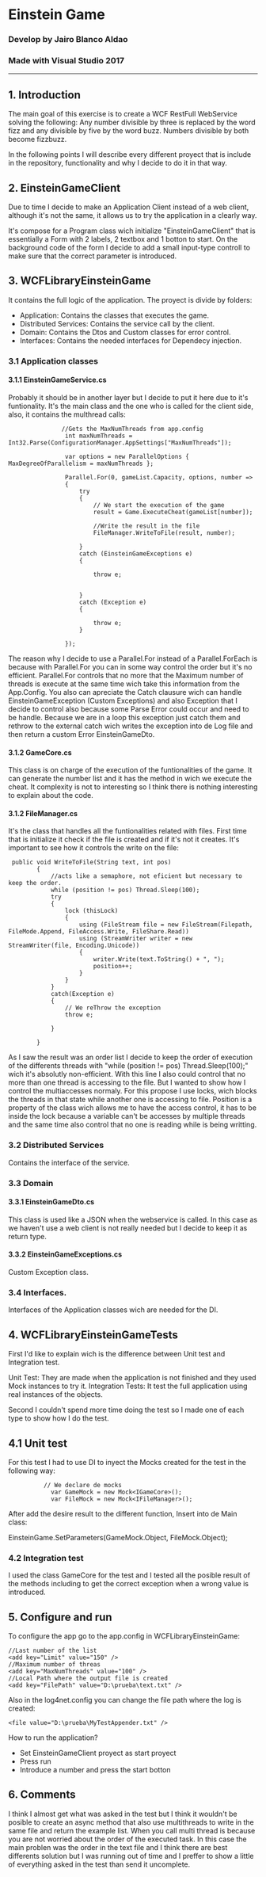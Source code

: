 # Einstein Game 
### Develop by Jairo Blanco Aldao 
### Made with Visual Studio 2017
--------------------------------------------------------------------------------------

## 1. Introduction

The main goal of this exercise is to create a WCF RestFull WebService solving the following:
Any number divisible by three is replaced by the word fizz and any divisible by five by the word buzz. Numbers divisible by both become
fizzbuzz.

In the following points I will describe every different proyect that is include in the repository, functionality and why I decide to do it 
in that way.

## 2. EinsteinGameClient

Due to time I decide to make an Application Client instead of a web client, although it's not the same, it allows us to try the application
in a clearly way.

It's compose for a Program class wich initialize "EinsteinGameClient" that is essentially a Form with 2 labels, 2 textbox and 1 botton to 
start.
On the background code of the form I decide to add a small input-type controll to make sure that the correct parameter is introduced.

## 3. WCFLibraryEinsteinGame

It contains the full logic of the application. The proyect is divide by folders:

- Application: Contains the classes that executes the game.
- Distributed Services: Contains the service call by the client.
- Domain: Contains the Dtos and Custom classes for error control.
- Interfaces: Contains the needed interfaces for Dependecy injection.

### 3.1 Application classes

#### 3.1.1 EinsteinGameService.cs

Probably it should be in another layer but I decide to put it here due to it's funtionality. It's the main class and the one who is
called for the client side, also, it contains the multhread calls:
```
               //Gets the MaxNumThreads from app.config
                int maxNumThreads = Int32.Parse(ConfigurationManager.AppSettings["MaxNumThreads"]);

                var options = new ParallelOptions { MaxDegreeOfParallelism = maxNumThreads };

                Parallel.For(0, gameList.Capacity, options, number =>
                {
                    try
                    {
                        // We start the execution of the game
                        result = Game.ExecuteCheat(gameList[number]);

                        //Write the result in the file
                        FileManager.WriteToFile(result, number);

                    }
                    catch (EinsteinGameExceptions e)
                    {

                        throw e;


                    }
                    catch (Exception e)
                    {
                        
                        throw e;
                    }

                });
```
The reason why I decide to use a Parallel.For instead of a Parallel.ForEach is because with Parallel.For you can in some way control
the order but it's no efficient. Parallel.For controls that no more that the Maximum number of threads is execute at the same time wich
take this information from the App.Config.
You also can apreciate the Catch clausure wich can handle EinsteinGameException (Custom Exceptions) and also Exception that I decide
to control also because some Parse Error could occur and need to be handle. Because we are in a loop this exception just catch them and
rethrow to the external catch wich writes the exception into de Log file and then return a custom Error EinsteinGameDto.

#### 3.1.2 GameCore.cs

This class is on charge of the execution of the funtionalities of the game. It can generate the number list and it has the method 
in wich we execute the cheat. 
It complexity is not to interesting so I think there is nothing interesting to explain about the code.

#### 3.1.2 FileManager.cs

It's the class that handles all the funtionalities related with files. First time that is initialize it check if the file is created
and if it's not it creates.
It's important to see how it controls the write on the file:
```
 public void WriteToFile(String text, int pos)
        {
            //acts like a semaphore, not eficient but necessary to keep the order.
            while (position != pos) Thread.Sleep(100);
            try
            {
                lock (thisLock)
                {
                    using (FileStream file = new FileStream(Filepath, FileMode.Append, FileAccess.Write, FileShare.Read))
                    using (StreamWriter writer = new StreamWriter(file, Encoding.Unicode))
                    {
                        writer.Write(text.ToString() + ", ");
                        position++;
                    }
                }
            }
            catch(Exception e)
            {
                // We reThrow the exception 
                throw e;

            }

        }
 ```          
As I saw the result was an order list I decide to keep the order of execution of the differents threads with
"while (position != pos) Thread.Sleep(100);" wich it's absolutly non-efficient. With this line I also could control
that no more than one thread is accessing to the file. But I wanted to show how I control the multiaccesses normaly.
For this propose I use locks, wich blocks the threads in that state while another one is accessing to file.
Position is a property of the class wich allows me to have the access control, it has to be inside the lock because a
variable can't be accesses by multiple threads and the same time also control that no one is reading while is being writting.


### 3.2 Distributed Services

Contains the interface of the service.

### 3.3 Domain

#### 3.3.1 EinsteinGameDto.cs

This class is used like a JSON when the webservice is called. In this case as we haven't use a web client is not really needed but
I decide to keep it as return type.

#### 3.3.2 EinsteinGameExceptions.cs

Custom Exception class.

### 3.4 Interfaces.
Interfaces of the Application classes wich are needed for the DI.

## 4. WCFLibraryEinsteinGameTests

First I'd like to explain wich is the difference between Unit test and Integration test.

Unit Test: They are made when the application is not finished and they used Mock instances to try it. 
Integration Tests: It test the full application using real instances of the objects.

Second I couldn't spend more time doing the test so I made one of each type to show how I do the test.

## 4.1 Unit test

For this test I had to use DI to inyect the Mocks created for the test in the following way:

```
          // We declare de mocks
            var GameMock = new Mock<IGameCore>();
            var FileMock = new Mock<IFileManager>();
```            
After add the desire result to the different function, Insert into de Main class:

 EinsteinGame.SetParameters(GameMock.Object, FileMock.Object);
 
### 4.2 Integration test
 
 I used the class GameCore for the test and I tested all the posible result of the methods including to get the correct
 exception when a wrong value is introduced.
 
## 5. Configure and run
 
 To configure the app go to the app.config in WCFLibraryEinsteinGame:
 ```
 //Last number of the list
 <add key="Limit" value="150" />
 //Maximum number of threas
 <add key="MaxNumThreads" value="100" />
 //Local Path where the output file is created
 <add key="FilePath" value="D:\prueba\text.txt" />
```
Also in the log4net.config you can change the file path where the log is created:
```
<file value="D:\prueba\MyTestAppender.txt" />
```
How to run the application? 
- Set EinsteinGameClient proyect as start proyect
- Press run
- Introduce a number and press the start botton


## 6. Comments

I think I almost get what was asked in the test but I think it wouldn't be posible to create an async method that also use multithreads
to write in the same file and return the example list. When you call multi thread is because you are not worried about the order of the 
executed task. In this case the main problen was the order in the text file and I think there are best differents solution but I was 
running out of time and I preffer to show a little of everything asked in the test than send it uncomplete. 


